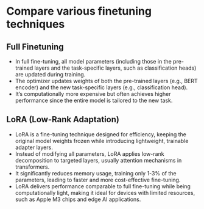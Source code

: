 # Compare various finetuning techniques

## Full Finetuning
- In full fine-tuning, all model parameters (including those in the pre-trained layers and the task-specific layers, such as classification heads) are updated during training.
- The optimizer updates weights of both the pre-trained layers (e.g., BERT encoder) and the new task-specific layers (e.g., classification head).
- It’s computationally more expensive but often achieves higher performance since the entire model is tailored to the new task.

## LoRA (Low-Rank Adaptation)
- LoRA is a fine-tuning technique designed for efficiency, keeping the original model weights frozen while introducing lightweight, trainable adapter layers.
- Instead of modifying all parameters, LoRA applies low-rank decomposition to targeted layers, usually attention mechanisms in transformers.
- It significantly reduces memory usage, training only 1-3% of the parameters, leading to faster and more cost-effective fine-tuning.
- LoRA delivers performance comparable to full fine-tuning while being computationally light, making it ideal for devices with limited resources, such as Apple M3 chips and edge AI applications.
